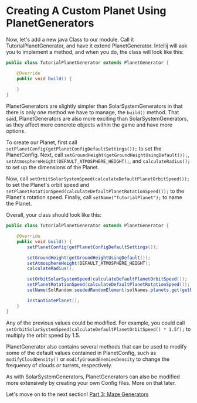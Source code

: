# Creating A Custom Planet Using PlanetGenerators

Now, let's add a new java Class to our module. Call it TutorialPlanetGenerator, and have it extend PlanetGenerator. Intellij will ask you to implement a method, and when you do, the class will look like this: 

```java
public class TutorialPlanetGenerator extends PlanetGenerator {

    @Override
    public void build() {
        
    }
}
```

PlanetGenerators are slightly simpler than SolarSystemGenerators in that there is only one method we have to manage, the `build()` method. That said, PlanetGenerators are also more exciting than SolarSystemGenerators, as they affect more concrete objects within the game and have more options. 

To create our Planet, first call `setPlanetConfig(getPlanetConfigDefaultSettings());` to set the PlanetConfig. Next, call `setGroundHeight(getGroundHeightUsingDefault());`, `setAtmosphereHeight(DEFAULT_ATMOSPHERE_HEIGHT);`, and `calculateRadius();` to set up the dimensions of the Planet. 

Now, call `setOrbitSolarSystemSpeed(calculateDefaultPlanetOrbitSpeed());` to set the Planet's orbit speed and `setPlanetRotationSpeed(calculateDefaultPlanetRotationSpeed());` to the Planet's rotation speed. Finally, call `setName("TutorialPlanet");` to name the Planet.

Overall, your class should look like this:

```java
public class TutorialPlanetGenerator extends PlanetGenerator {

    @Override
    public void build() {
        setPlanetConfig(getPlanetConfigDefaultSettings());

        setGroundHeight(getGroundHeightUsingDefault());
        setAtmosphereHeight(DEFAULT_ATMOSPHERE_HEIGHT);
        calculateRadius();

        setOrbitSolarSystemSpeed(calculateDefaultPlanetOrbitSpeed());
        setPlanetRotationSpeed(calculateDefaultPlanetRotationSpeed());
        setName(SolRandom.seededRandomElement(solNames.planets.get(getPlanetConfig().moduleName)));

        instantiatePlanet();
    }
}
```

Any of the previous values could be modified. For example, you could call `setOrbitSolarSystemSpeed(calculateDefaultPlanetOrbitSpeed() * 1.5f);` to multiply the orbit speed by 1.5. 

PlanetGenerator also contains several methods that can be used to modify some of the default values contained in PlanetConfig, such as `modifyCloudDensity()` or `modifyGroundEnemiesDensity` to change the frequency of clouds or turrets, respectively. 

As with SolarSystemGenerators, PlanetGenerators can also be modified more extensively by creating your own Config files. More on that later. 

Let's move on to the next section! [Part 3: Maze Generators](tutorial/04_maze-generators.md)